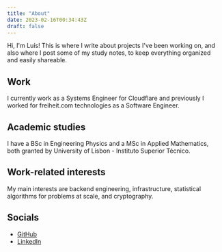 ```yaml
---
title: "About"
date: 2023-02-16T00:34:43Z
draft: false
---
```


Hi, I'm Luís! This is where I write about projects I've been working on, and also where I post some of my study notes, to keep everything organized and easily shareable.

## Work

I currently work as a Systems Engineer for Cloudflare and previously I worked for freiheit.com technologies as a Software Engineer.

## Academic studies

I have a BSc in Engineering Physics and a MSc in Applied Mathematics, both granted by University of Lisbon - Instituto Superior Técnico.

## Work-related interests

My main interests are backend engineering, infrastructure, statistical algorithms for problems at scale, and cryptography.

## Socials

* [GitHub](https://github.com/ornlu-is)
* [LinkedIn](https://www.linkedin.com/in/ra1ndeer)